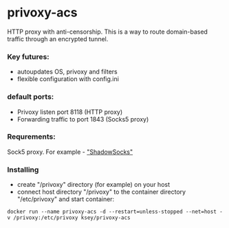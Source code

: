 # privoxy-acs
HTTP proxy with anti-censorship.
This is a way to route domain-based traffic through an encrypted tunnel.

### Key futures:
- autoupdates OS, privoxy and filters
- flexible configuration with config.ini

### default ports:
- Privoxy listen port 8118 (HTTP proxy)
- Forwarding traffic to port 1843 (Socks5 proxy)

### Requrements:
Sock5 proxy. For example - ["ShadowSocks"](https://github.com/MrKsey/ss-tls-v2ray)

### Installing
- сreate "/privoxy" directory (for example) on your host
- connect host directory "/privoxy" to the container directory "/etc/privoxy" and start container:
```
docker run --name privoxy-acs -d --restart=unless-stopped --net=host -v /privoxy:/etc/privoxy ksey/privoxy-acs
```
